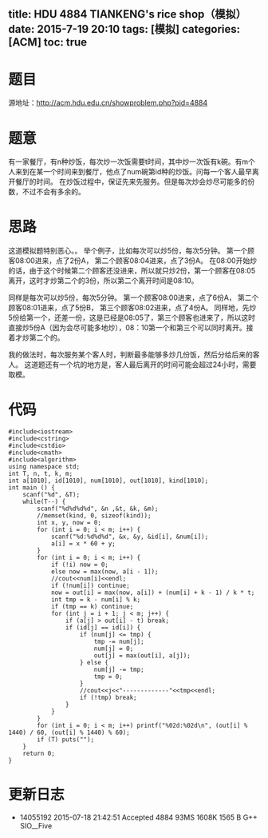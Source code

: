 title: HDU 4884 TIANKENG's rice shop（模拟）
date: 2015-7-19 20:10
tags: [模拟]
categories: [ACM]
toc: true
---
# 题目	
源地址：http://acm.hdu.edu.cn/showproblem.php?pid=4884

# 题意
有一家餐厅，有n种炒饭，每次炒一次饭需要t时间，其中炒一次饭有k碗。有m个人来到在某一个时间来到餐厅，他点了num碗第id种的炒饭。问每一个客人最早离开餐厅的时间。
在炒饭过程中，保证先来先服务。但是每次炒会炒尽可能多的份数，不过不会有多余的。


# 思路
这道模拟题特别恶心。。
举个例子，比如每次可以炒5份，每次5分钟。
第一个顾客08:00进来，点了2份A，
第二个顾客08:04进来，点了3份A。
在08:00开始炒的话，由于这个时候第二个顾客还没进来，所以就只炒2份，第一个顾客在08:05离开，这时才炒第二个的3份，所以第二个离开时间是08:10。

同样是每次可以炒5份，每次5分钟。
第一个顾客08:00进来，点了6份A，
第二个顾客08:01进来，点了5份B，
第三个顾客08:02进来，点了4份A。
同样地，先炒5份给第一个，还差一份，这是已经是08:05了，第三个顾客也进来了，所以这时直接炒5份A（因为会尽可能多地炒），08：10第一个和第三个可以同时离开。接着才炒第二个的。

我的做法时，每次服务某个客人时，判断最多能够多炒几份饭，然后分给后来的客人。
这道题还有一个坑的地方是，客人最后离开的时间可能会超过24小时，需要取模。

<!--more-->

# 代码
```
#include<iostream>
#include<cstring>
#include<cstdio>
#include<cmath>
#include<algorithm>
using namespace std;
int T, n, t, k, m;
int a[1010], id[1010], num[1010], out[1010], kind[1010];
int main () {
    scanf("%d", &T);
    while(T--) {
        scanf("%d%d%d%d", &n ,&t, &k, &m);
        //memset(kind, 0, sizeof(kind));
        int x, y, now = 0;
        for (int i = 0; i < m; i++) {
            scanf("%d:%d%d%d", &x, &y, &id[i], &num[i]);
            a[i] = x * 60 + y;
        }
        for (int i = 0; i < m; i++) {
            if (!i) now = 0;
            else now = max(now, a[i - 1]);
            //cout<<num[i]<<endl;
            if (!num[i]) continue;
            now = out[i] = max(now, a[i]) + (num[i] + k - 1) / k * t;
            int tmp = k - num[i] % k;
            if (tmp == k) continue;
            for (int j = i + 1; j < m; j++) {
                if (a[j] > out[i] - t) break;
                if (id[j] == id[i]) {
                    if (num[j] <= tmp) {
                        tmp -= num[j];
                        num[j] = 0;
                        out[j] = max(out[i], a[j]);
                    } else {
                        num[j] -= tmp;
                        tmp = 0;
                    }
                    //cout<<j<<"-------------"<<tmp<<endl;
                    if (!tmp) break;
                }
            }
        }
        for (int i = 0; i < m; i++) printf("%02d:%02d\n", (out[i] % 1440) / 60, (out[i] % 1440) % 60);
        if (T) puts("");
    }
    return 0;
}
```

# 更新日志
- 14055192  2015-07-18 21:42:51 Accepted    4884    93MS    1608K   1565 B  G++ SIO__Five
